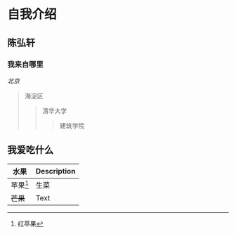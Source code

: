 # 自我介绍

## 陈弘轩

### 我来自哪里

*北京*

> 海淀区
>
> > 清华大学
>>
> > > 建筑学院



## 我爱吃什么

| 水果     | Description |
| -------- | ----------- |
| 苹果[^1] | 生菜        |
| ~~芒果~~ | Text        |



[^1]: 红苹果









